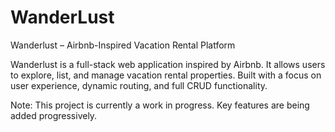 # WanderLust

Wanderlust – Airbnb-Inspired Vacation Rental Platform

Wanderlust is a full-stack web application inspired by Airbnb. It allows users to explore, list, and manage vacation rental properties. Built with a focus on user experience, dynamic routing, and full CRUD functionality.

Note: This project is currently a work in progress. Key features are being added progressively.
